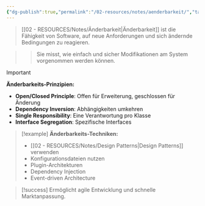 ```yaml
---
{"dg-publish":true,"permalink":"/02-resources/notes/aenderbarkeit/","tags":["#qualitaet/flexibilitaet","#softwareentwicklung/evolution"],"noteIcon":"","updated":"2025-09-16T23:41:26.921+02:00"}
---
```



>[[02 - RESOURCES/Notes/Änderbarkeit\|Änderbarkeit]] ist die Fähigkeit von Software, auf neue Anforderungen und sich ändernde Bedingungen zu reagieren.

>>Sie misst, wie einfach und sicher Modifikationen am System vorgenommen werden können.

>[!important] 
>**Änderbarkeits-Prinzipien:**
>- **Open/Closed Principle**: Offen für Erweiterung, geschlossen für Änderung
>- **Dependency Inversion**: Abhängigkeiten umkehren
>- **Single Responsibility**: Eine Verantwortung pro Klasse
>- **Interface Segregation**: Spezifische Interfaces

>[!example] 
>**Änderbarkeits-Techniken:**
>- [[02 - RESOURCES/Notes/Design Patterns\|Design Patterns]] verwenden
>- Konfigurationsdateien nutzen
>- Plugin-Architekturen
>- Dependency Injection
>- Event-driven Architecture

>[!success] 
>Ermöglicht agile Entwicklung und schnelle Marktanpassung.